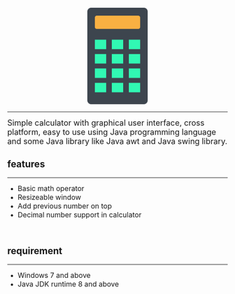<p align="center">
    <img witdh="30" height="220" src="assets/logo.png">
</p>

------------------------
<font size="4">
    Simple calculator with graphical user interface, cross platform, easy to use using Java programming language and some Java library like Java awt and Java swing library.
</font>

<br>

## features
-----------------------
- <font size="3">Basic math operator</font>
- <font size="3">Resizeable window</font>
- <font size="3">Add previous number on top</font>
- <font size="3">Decimal number support in calculator</font>

<br>

## requirement
-----------------------------------------
- <font size="3">Windows 7 and above</font>
- <font size="3">Java JDK runtime 8 and above</font>
